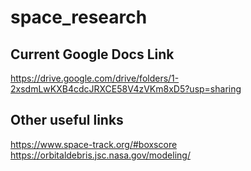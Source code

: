 # space_research

## Current Google Docs Link
https://drive.google.com/drive/folders/1-2xsdmLwKXB4cdcJRXCE58V4zVKm8xD5?usp=sharing


## Other useful links
https://www.space-track.org/#boxscore
https://orbitaldebris.jsc.nasa.gov/modeling/
